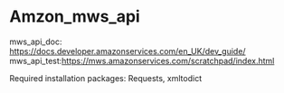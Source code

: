 # Amzon_mws_api

mws_api_doc: https://docs.developer.amazonservices.com/en_UK/dev_guide/
mws_api_test:https://mws.amazonservices.com/scratchpad/index.html

Required installation packages:
    Requests, xmltodict